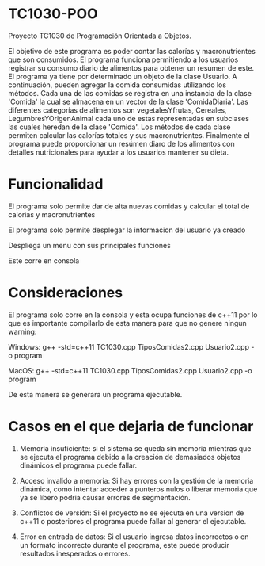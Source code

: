 # TC1030-POO
Proyecto TC1030 de Programación Orientada a Objetos.

El objetivo de este programa es poder contar las calorías y macronutrientes que son consumidos.
El programa funciona permitiendo a los usuarios registrar su consumo diario de alimentos para obtener un resumen de este. El programa ya tiene por determinado un objeto de la clase Usuario. A continuación, pueden agregar la comida consumidas utilizando los métodos. Cada una de las comidas se registra en una instancia de la clase 'Comida' la cual se almacena en un vector de la clase 'ComidaDiaria'. Las diferentes categorías de alimentos son vegetalesYfrutas, Cereales, LegumbresYOrigenAnimal cada uno de estas representadas en subclases las cuales heredan de la clase 'Comida'. Los métodos de cada clase permiten calcular las calorías totales y sus macronutrientes. Finalmente el programa puede proporcionar un resúmen diaro de los alimentos con detalles nutricionales para ayudar a los usuarios mantener su dieta.

# Funcionalidad

El programa solo permite dar de alta nuevas comidas y calcular el total de calorias y macronutrientes

El programa solo permite desplegar la informacion del usuario ya creado

Despliega un menu con sus principales funciones

Este corre en consola

# Consideraciones

El programa solo corre en la consola y esta ocupa funciones de c++11 por lo que es importante compilarlo de esta manera para que no genere ningun warning:

Windows: g++ -std=c++11 TC1030.cpp TiposComidas2.cpp Usuario2.cpp -o program

MacOS: g++ -std=c++11 TC1030.cpp TiposComidas2.cpp Usuario2.cpp -o program

De esta manera se generara un programa ejecutable.

# Casos en el que dejaria de funcionar

1. Memoria insuficiente: si el sistema se queda sin memoria mientras que se ejecuta el programa debido a la creación de demasiados objetos dinámicos el programa puede fallar.

2. Acceso invalido a memoria: Si hay errores con la gestión de la memoria dinámica, como intentar acceder a punteros nulos o liberar memoria que ya se libero podria causar errores de segmentación.

3. Conflictos de versión: Si el proyecto no se ejecuta en una version de c++11 o posteriores el programa puede fallar al generar el ejecutable.

4. Error en entrada de datos: Si el usuario ingresa datos incorrectos o en un formato incorrecto durante el programa, este puede producir resultados inesperados o errores.

